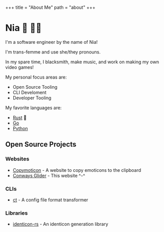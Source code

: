 +++
title = "About Me"
path = "about"
+++

# Nia :crab: :transgender_flag:

I'm a software engineer by the name of Nia!

I'm trans-femme and use she/they pronouns.

In my spare time, I blacksmith, make music, and work on making my own video games!

My personal focus areas are:

- Open Source Tooling
- CLI Develoment
- Developer Tooling

My favorite languages are:

- [Rust](https://www.rust-lang.org/) :crab:
- [Go](https://go.dev/)
- [Python](https://www.python.org/)

## Open Source Projects

### Websites

- [Copymoticon](https://copymoticon.com/) - A website to copy emoticons to the clipboard
- [Conways Glider](https://conwaysglider.com) - This website ^-^

### CLIs

- [ct](https://github.com/conways-glider/ct) - A config file format transformer

### Libraries

- [identicon-rs](https://github.com/conways-glider/identicon-rs) - An identicon generation library
